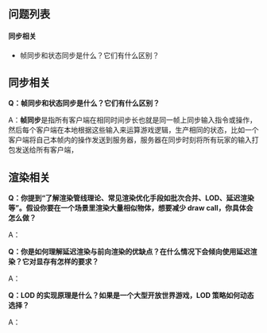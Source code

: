 ## 问题列表
#### 同步相关
* 帧同步和状态同步是什么？它们有什么区别？

## 同步相关
**Q：帧同步和状态同步是什么？它们有什么区别？**

A：**帧同步**是指所有客户端在相同时间步长也就是同一帧上同步输入指令或操作，然后每个客户端在本地根据这些输入来运算游戏逻辑，生产相同的状态，比如一个客户端将自己本帧内的操作发送到服务器，服务器在同步时刻将所有玩家的输入打包发送给所有客户端，

## 渲染相关
**Q：你提到“了解渲染管线理论、常见渲染优化手段如批次合并、LOD、延迟渲染等”。假设你要在一个场景里渲染大量相似物体，想要减少 draw call，你具体会怎么做？**

A：

**Q：你是如何理解延迟渲染与前向渲染的优缺点？在什么情况下会倾向使用延迟渲染？它对显存有怎样的要求？**

A：

**Q：LOD 的实现原理是什么？如果是一个大型开放世界游戏，LOD 策略如何动态选择？**

A：
